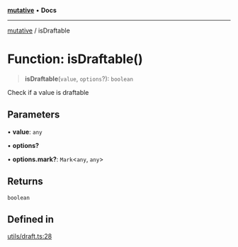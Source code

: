 [**mutative**](../README.md) • **Docs**

***

[mutative](../README.md) / isDraftable

# Function: isDraftable()

> **isDraftable**(`value`, `options`?): `boolean`

Check if a value is draftable

## Parameters

• **value**: `any`

• **options?**

• **options.mark?**: `Mark`\<`any`, `any`\>

## Returns

`boolean`

## Defined in

[utils/draft.ts:28](https://github.com/unadlib/mutative/blob/4e5a64df3bd670123a9179420fc5820dbbf11915/src/utils/draft.ts#L28)
